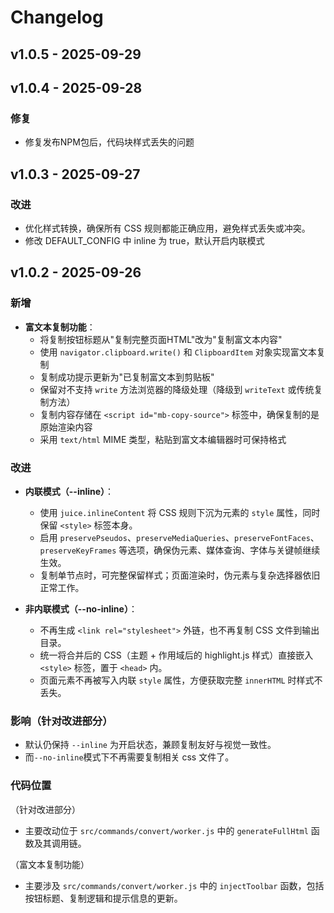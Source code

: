 # Changelog

## v1.0.5 - 2025-09-29
## v1.0.4 - 2025-09-28

### 修复
- 修复发布NPM包后，代码块样式丢失的问题

## v1.0.3 - 2025-09-27

### 改进
- 优化样式转换，确保所有 CSS 规则都能正确应用，避免样式丢失或冲突。
- 修改 DEFAULT_CONFIG 中 inline 为 true，默认开启内联模式

## v1.0.2 - 2025-09-26

### 新增
- **富文本复制功能**：
  - 将复制按钮标题从"复制完整页面HTML"改为"复制富文本内容"
  - 使用 `navigator.clipboard.write()` 和 `ClipboardItem` 对象实现富文本复制
  - 复制成功提示更新为"已复制富文本到剪贴板"
  - 保留对不支持 `write` 方法浏览器的降级处理（降级到 `writeText` 或传统复制方法）
  - 复制内容存储在 `<script id="mb-copy-source">` 标签中，确保复制的是原始渲染内容
  - 采用 `text/html` MIME 类型，粘贴到富文本编辑器时可保持格式

### 改进
- **内联模式（--inline）**：
  - 使用 `juice.inlineContent` 将 CSS 规则下沉为元素的 `style` 属性，同时保留 `<style>` 标签本身。
  - 启用 `preservePseudos`、`preserveMediaQueries`、`preserveFontFaces`、`preserveKeyFrames` 等选项，确保伪元素、媒体查询、字体与关键帧继续生效。
  - 复制单节点时，可完整保留样式；页面渲染时，伪元素与复杂选择器依旧正常工作。

- **非内联模式（--no-inline）**：
  - 不再生成 `<link rel="stylesheet">` 外链，也不再复制 CSS 文件到输出目录。
  - 统一将合并后的 CSS（主题 + 作用域后的 highlight.js 样式）直接嵌入 `<style>` 标签，置于 `<head>` 内。
  - 页面元素不再被写入内联 `style` 属性，方便获取完整 `innerHTML` 时样式不丢失。

### 影响（针对改进部分）
- 默认仍保持 `--inline` 为开启状态，兼顾复制友好与视觉一致性。
- 而`--no-inline`模式下不再需要复制相关 css 文件了。

### 代码位置
（针对改进部分）
- 主要改动位于 `src/commands/convert/worker.js` 中的 `generateFullHtml` 函数及其调用链。

（富文本复制功能）
- 主要涉及 `src/commands/convert/worker.js` 中的 `injectToolbar` 函数，包括按钮标题、复制逻辑和提示信息的更新。